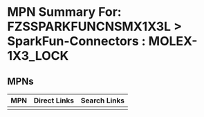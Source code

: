 



# MPN Summary For: FZSSPARKFUNCNSMX1X3L > SparkFun-Connectors : MOLEX-1X3_LOCK

## MPNs
  

|MPN|Direct Links|Search Links|
| :--- | :--- | :--- |
||||
